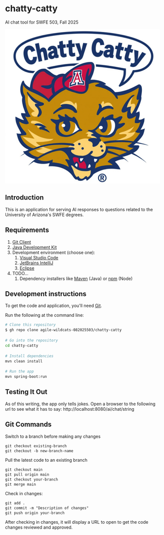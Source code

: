 # chatty-catty
AI chat tool for SWFE 503, Fall 2025

![Alt text](doc/resources/media/chatty-catty-logo.jpg)

## Introduction

This is an application for serving AI responses to questions related to the University of Arizona's SWFE degrees. 

## Requirements

1. [Git Client](http://git-scm.com)
2. [Java Development Kit](https://www.oracle.com/java/technologies/downloads/)
3. Development environment (choose one):
   1. [Visual Studio Code](https://code.visualstudio.com/download)
   2. [JetBrains IntelliJ](https://www.jetbrains.com/idea/download)
   3. [Eclipse](https://www.eclipse.org/downloads/)
4. TODO...
   1. Dependency installers like [Maven](https://maven.apache.org/download.cgi?) (Java) or [npm](https://docs.npmjs.com/downloading-and-installing-node-js-and-npm) (Node) 

## Development instructions

To get the code and application, you'll need [Git](https://git-scm.com).

Run the following at the command line:
```bash
# Clone this repository
$ gh repo clone agile-wildcats-082025503/chatty-catty

# Go into the repository
cd chatty-catty

# Install dependencies
mvn clean install

# Run the app
mvn spring-boot:run
```
## Testing It Out
As of this writing, the app only tells jokes. Open a browser to the following url to see what it has to say:
http://localhost:8080/ai/chat/string

## Git Commands
Switch to a branch before making any changes
```
git checkout existing-branch
git checkout -b new-branch-name
```
Pull the latest code to an existing branch
```
git checkout main
git pull origin main
git checkout your-branch
git merge main
```
Check in changes:
```
git add .
git commit -m "Description of changes"
git push origin your-branch
```
After checking in changes, it will display a URL to open to get the code changes reviewed and approved.
